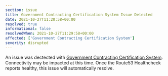```yaml
---
section: issue
title: Government Contracting Certification System Issue Detected
date: 2021-10-27T11:20:58+00:00
resolved: true
informational: false
resolvedWhen: 2021-10-27T11:29:58+00:00
affected: ['Government Contracting Certification System']
severity: disrupted
---
```

An issue was dectected with [Government Contracting Certification System](https://certify.sba.gov).  Connectivity may be impacted at this time.  Once the Route53 Healthcheck reports healthy, this issue will automatically resolve.
